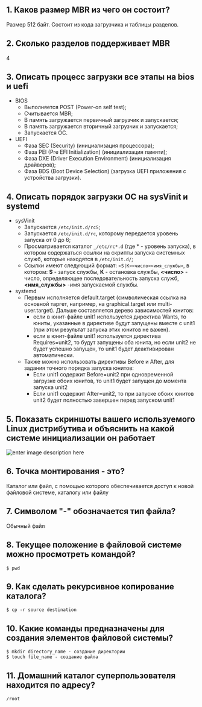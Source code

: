 ## 1. Каков размер MBR из чего он состоит?
Размер 512 байт. Состоит из кода загрузчика и таблицы разделов.
## 2. Сколько разделов поддерживает MBR
4
## 3. Описать процесс загрузки все этапы на bios и uefi

 - BIOS
	 - Выполняется POST (Power-on self test);
	 - Считывается MBR;
	 - В память загружается первичный загрузчик и запускается;
	 - В память загружается вторичный загрузчик и запускается;
	 - Запускается ОС.
 - UEFI
	 - Фаза SEC (Security) (инициализация процессора);
	 - Фаза PEI (Pre EFI Initialization) (инициализация памяти);
	 - Фаза DXE (Driver Execution Environment) (инициализация драйверов);
	 - Фаза BDS (Boot Device Selection) (загрузка UEFI приложения с устройства загрузки).

## 4. Описать порядок загрузки ОС на sysVinit и systemd

 - sysVinit
	 - Запускается `/etc/init.d/rcS`;
	 - Запускается `/etc/init.d/rc`, которому передается уровень запуска от 0 до 6;
	 - Просматривается каталог `_/etc/rc*.d` (где * - уровень запуска), в котором содержаться ссылки на скрипты запуска системных служб, которые находятся в `/etc/init.d/`;
	 - Ссылки имеют следующий формат: `<S|K><число><имя_службы>`, в котором: **S** - запуск службы, **K** - остановка службы, **<число>** - число, определяющее последовательность запуска служб, **<имя_службы>** -имя запускаемой службы.
 - systemd
	 -   Первым исполняется default.target (символическая ссылка на основной таргет, например, на graphical.target или multi-user.target). Дальше составляется дерево зависимостей юнитов:
			-	если в юнит-файле unit1 используется директива Wants, то юниты, указанные в директиве будут запущены вместе с unit1 (при этом результат запуска этих юнитов не важен).
		   -   если в юнит-файле unit1 используется директива Requires=unit2, то будут запущены оба юнита, но если unit2 не будет успешно запущен, то unit1 будет деактивирован автоматически.
	-	Также можно использовать директивы Before и After, для задания точного порядка запуска юнитов:
	    -   Если unit1 содержит Before=unit2 при одновременной загрузке обоих юнитов, то unit1 будет запущен до момента запуска unit2
	    -   Если unit1 содержит After=unit2, то при запуске обоих юнитов unit2 будет полностью завершен перед запуском unit1

## 5. Показать скриншоты вашего используемого Linux дистрибутива и объяснить на какой системе инициализации он работает
![enter image description here](https://i.imgur.com/gbd1PdM.png)
## 6. Точка монтирования - это?
Каталог или файл, с помощью которого обеспечивается доступ к новой файловой системе, каталогу или файлу 
## 7. Символом "-" обозначается тип файла?
Обычный файл
## 8. Текущее положение в файловой системе можно просмотреть командой?

    $ pwd

## 9. Как сделать рекурсивное копирование каталога?

    $ cp -r source destination

## 10. Какие команды предназначены для создания элементов файловой системы?

    $ mkdir directory_name - создание директории
    $ touch file_name - создание файла

## 11. Домашний каталог суперпользователя находится по адресу?

    /root
